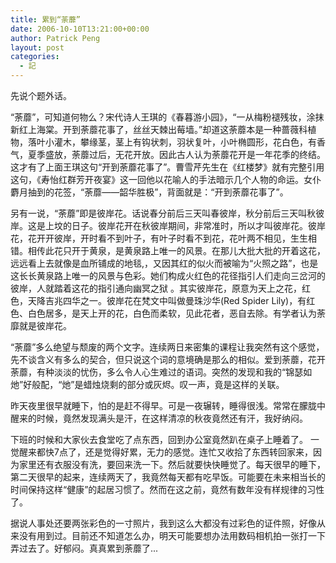 ```yaml
---
title: 累到“荼蘼”
date: 2006-10-10T13:21:00+00:00
author: Patrick Peng
layout: post
categories:
  - 記
---
```

先说个题外话。

“荼蘼”，可知道何物么？宋代诗人王琪的《春暮游小园》，“一从梅粉褪残妆，涂抹新红上海棠。开到荼蘼花事了，丝丝天棘出莓墙。”却道这荼蘼本是一种蔷薇科植物，落叶小灌木，攀缘茎，茎上有钩状刺，羽状复叶，小叶椭圆形，花白色，有香气，夏季盛放，荼蘼过后，无花开放。因此古人认为荼蘼花开是一年花季的终结。这才有了上面王琪这句“开到荼蘼花事了”。曹雪芹先生在《红楼梦》就有完整引用这句，《寿怡红群芳开夜宴》这一回他以花喻人的手法暗示几个人物的命运。女仆麝月抽到的花签，“荼蘼——韶华胜极”，背面就是：“开到荼蘼花事了”。

另有一说，“荼蘼”即是彼岸花。话说春分前后三天叫春彼岸，秋分前后三天叫秋彼岸。这是上坟的日子。彼岸花开在秋彼岸期间，非常准时，所以才叫彼岸花。彼岸花，花开开彼岸，开时看不到叶子，有叶子时看不到花，花叶两不相见，生生相错。相传此花只开于黄泉，是黄泉路上唯一的风景。在那儿大批大批的开着这花，远远看上去就像是血所铺成的地毯,，又因其红的似火而被喻为“火照之路”，也是这长长黄泉路上唯一的风景与色彩。她们构成火红色的花径指引人们走向三岔河的彼岸，人就踏着这花的指引通向幽冥之狱 。其实彼岸花，原意为天上之花，红色，天降吉兆四华之一。彼岸花在梵文中叫做曼珠沙华(Red Spider Lily)，有红色、白色居多，是天上开的花，白色而柔软，见此花者，恶自去除。有学者认为荼靡就是彼岸花。

“荼蘼”多么绝望与颓废的两个文字。连续两日来密集的课程让我突然有这个感觉，先不谈含义有多么的契合，但只说这个词的意境确是那么的相似。爱到荼蘼，花开荼蘼，有种淡淡的忧伤，多么令人心生难过的语词。突然的发现和我的“锦瑟如灺”好般配，“灺”是蜡烛烧剩的部分或灰烬。叹一声，竟是这样的关联。

昨天夜里很早就睡下，怕的是赶不得早。可是一夜辗转，睡得很浅。常常在朦胧中醒来的时候，竟然发现满头是汗，在这样清凉的秋夜竟然还有汗，我好纳闷。

下班的时候和大家伙去食堂吃了点东西，回到办公室竟然趴在桌子上睡着了。 一觉醒来都快7点了，还是觉得好累，无力的感觉。连忙又收拾了东西转回家来，因为家里还有衣服没有洗，要回来洗一下。然后就要快快睡觉了。每天很早的睡下，第二天很早的起来，连续两天了，我竟然每天都有吃早饭。可能要在未来相当长的时间保持这样“健康”的起居习惯了。然而在这之前，竟然有数年没有样规律的习性了。

据说人事处还要两张彩色的一寸照片，我到这么大都没有过彩色的证件照，好像从来没有用到过。目前还不知道怎么办，明天可能要想办法用数码相机拍一张打一下弄过去了。好郁闷。真真累到荼蘼了...
